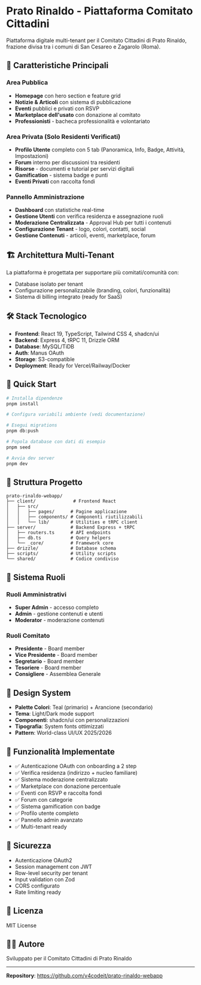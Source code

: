 # Prato Rinaldo - Piattaforma Comitato Cittadini

Piattaforma digitale multi-tenant per il Comitato Cittadini di Prato Rinaldo, frazione divisa tra i comuni di San Cesareo e Zagarolo (Roma).

## 🎯 Caratteristiche Principali

### Area Pubblica
- **Homepage** con hero section e feature grid
- **Notizie & Articoli** con sistema di pubblicazione
- **Eventi** pubblici e privati con RSVP
- **Marketplace dell'usato** con donazione al comitato
- **Professionisti** - bacheca professionalità e volontariato

### Area Privata (Solo Residenti Verificati)
- **Profilo Utente** completo con 5 tab (Panoramica, Info, Badge, Attività, Impostazioni)
- **Forum** interno per discussioni tra residenti
- **Risorse** - documenti e tutorial per servizi digitali
- **Gamification** - sistema badge e punti
- **Eventi Privati** con raccolta fondi

### Pannello Amministrazione
- **Dashboard** con statistiche real-time
- **Gestione Utenti** con verifica residenza e assegnazione ruoli
- **Moderazione Centralizzata** - Approval Hub per tutti i contenuti
- **Configurazione Tenant** - logo, colori, contatti, social
- **Gestione Contenuti** - articoli, eventi, marketplace, forum

## 🏗️ Architettura Multi-Tenant

La piattaforma è progettata per supportare più comitati/comunità con:
- Database isolato per tenant
- Configurazione personalizzabile (branding, colori, funzionalità)
- Sistema di billing integrato (ready for SaaS)

## 🛠️ Stack Tecnologico

- **Frontend**: React 19, TypeScript, Tailwind CSS 4, shadcn/ui
- **Backend**: Express 4, tRPC 11, Drizzle ORM
- **Database**: MySQL/TiDB
- **Auth**: Manus OAuth
- **Storage**: S3-compatible
- **Deployment**: Ready for Vercel/Railway/Docker

## 🚀 Quick Start

```bash
# Installa dipendenze
pnpm install

# Configura variabili ambiente (vedi documentazione)

# Esegui migrations
pnpm db:push

# Popola database con dati di esempio
pnpm seed

# Avvia dev server
pnpm dev
```

## 📁 Struttura Progetto

```
prato-rinaldo-webapp/
├── client/              # Frontend React
│   ├── src/
│   │   ├── pages/      # Pagine applicazione
│   │   ├── components/ # Componenti riutilizzabili
│   │   └── lib/        # Utilities e tRPC client
├── server/             # Backend Express + tRPC
│   ├── routers.ts      # API endpoints
│   ├── db.ts           # Query helpers
│   └── _core/          # Framework core
├── drizzle/            # Database schema
├── scripts/            # Utility scripts
└── shared/             # Codice condiviso
```

## 👥 Sistema Ruoli

### Ruoli Amministrativi
- **Super Admin** - accesso completo
- **Admin** - gestione contenuti e utenti
- **Moderator** - moderazione contenuti

### Ruoli Comitato
- **Presidente** - Board member
- **Vice Presidente** - Board member
- **Segretario** - Board member
- **Tesoriere** - Board member
- **Consigliere** - Assemblea Generale

## 🎨 Design System

- **Palette Colori**: Teal (primario) + Arancione (secondario)
- **Tema**: Light/Dark mode support
- **Componenti**: shadcn/ui con personalizzazioni
- **Tipografia**: System fonts ottimizzati
- **Pattern**: World-class UI/UX 2025/2026

## 📝 Funzionalità Implementate

- ✅ Autenticazione OAuth con onboarding a 2 step
- ✅ Verifica residenza (indirizzo + nucleo familiare)
- ✅ Sistema moderazione centralizzato
- ✅ Marketplace con donazione percentuale
- ✅ Eventi con RSVP e raccolta fondi
- ✅ Forum con categorie
- ✅ Sistema gamification con badge
- ✅ Profilo utente completo
- ✅ Pannello admin avanzato
- ✅ Multi-tenant ready

## 🔐 Sicurezza

- Autenticazione OAuth2
- Session management con JWT
- Row-level security per tenant
- Input validation con Zod
- CORS configurato
- Rate limiting ready

## 📄 Licenza

MIT License

## 👨‍💻 Autore

Sviluppato per il Comitato Cittadini di Prato Rinaldo

---

**Repository**: https://github.com/v4codeit/prato-rinaldo-webapp

